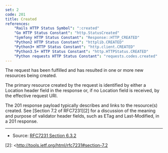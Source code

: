 ```yaml
---
set: 2
code: 201
title: Created
references:
    "Rails HTTP Status Symbol": ":created"
    "Go HTTP Status Constant": "http.StatusCreated"
    "Symfony HTTP Status Constant": "Response::HTTP_CREATED"
    "Python2 HTTP Status Constant": "httplib.CREATED"
    "Python3+ HTTP Status Constant": "http.client.CREATED"
    "Python3.5+ HTTP Status Constant": "http.HTTPStatus.CREATED"
    "Python requests HTTP Status Constant": "requests.codes.created"
---
```


The request has been fulfilled and has resulted in one or more new resources being created.

The primary resource created by the request is identified by either a Location header field in the response or, if no Location field is received, by the effective request URI.

The 201 response payload typically describes and links to the resource(s) created. See [Section 7.2 of RFC7231][2] for a discussion of the meaning and purpose of validator header fields, such as ETag and Last-Modified, in a 201 response.

---

* Source: [RFC7231 Section 6.3.2][1]

[1]: <http://tools.ietf.org/html/rfc7231#section-6.3.2>
[2]: <http://tools.ietf.org/html/rfc7231#section-7.2

